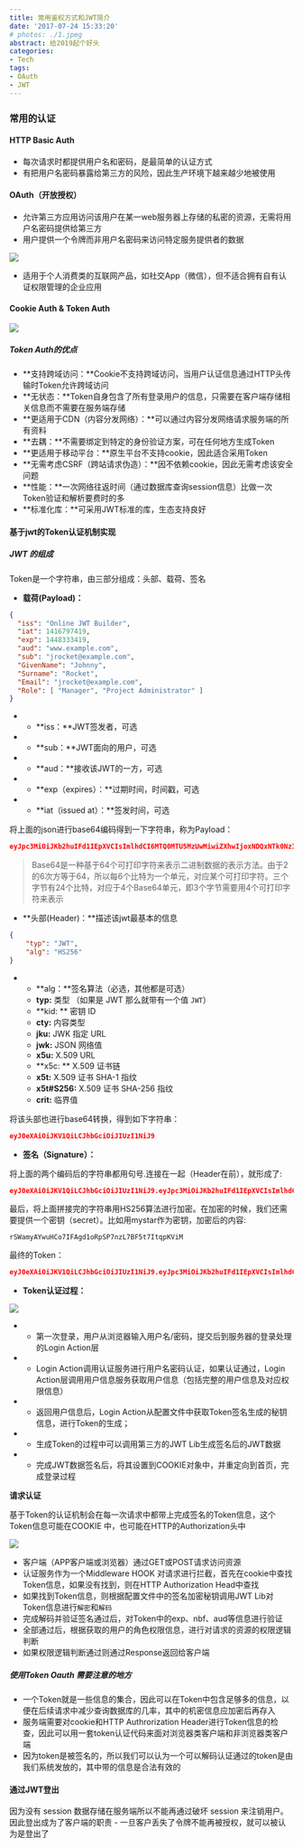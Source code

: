 ```yaml
---
title: 常用鉴权方式和JWT简介
date: '2017-07-24 15:33:20'
# photos: ./1.jpeg
abstract: 给2019起个好头
categories:
- Tech
tags:
- OAuth
- JWT
---
```


### 常用的认证

#### HTTP Basic Auth

* 每次请求时都提供用户名和密码，是最简单的认证方式
* 有把用户名密码暴露给第三方的风险，因此生产环境下越来越少地被使用

#### OAuth（开放授权）

* 允许第三方应用访问该用户在某一web服务器上存储的私密的资源，无需将用户名密码提供给第三方
* 用户提供一个令牌而非用户名密码来访问特定服务提供者的数据

![](http://images2015.cnblogs.com/blog/34831/201606/34831-20160622150107172-139099471.png)

* 适用于个人消费类的互联网产品，如社交App（微信），但不适合拥有自有认证权限管理的企业应用

#### Cookie Auth & Token Auth

![](http://images2015.cnblogs.com/blog/34831/201606/34831-20160622150124531-1416052185.png)

##### Token Auth的优点

* **支持跨域访问：**Cookie不支持跨域访问，当用户认证信息通过HTTP头传输时Token允许跨域访问
* **无状态：**Token自身包含了所有登录用户的信息，只需要在客户端存储相关信息而不需要在服务端存储
* **更适用于CDN（内容分发网络）：**可以通过内容分发网络请求服务端的所有资料
* **去耦：**不需要绑定到特定的身份验证方案，可在任何地方生成Token
* **更适用于移动平台：**原生平台不支持cookie，因此适合采用Token
* **无需考虑CSRF（跨站请求伪造）：**因不依赖cookie，因此无需考虑该安全问题
* **性能：**一次网络往返时间（通过数据库查询session信息）比做一次Token验证和解析要费时的多
* **标准化库：**可采用JWT标准的库，生态支持良好

#### 基于jwt的Token认证机制实现

##### JWT 的组成

Token是一个字符串，由三部分组成：头部、载荷、签名

* **载荷(Payload)：**

```json
{
  "iss": "Online JWT Builder", 
  "iat": 1416797419,
  "exp": 1448333419,
  "aud": "www.example.com",
  "sub": "jrocket@example.com",
  "GivenName": "Johnny",
  "Surname": "Rocket",
  "Email": "jrocket@example.com",
  "Role": [ "Manager", "Project Administrator" ]
}
```

* * **iss：**JWT签发者，可选
* * **sub：**JWT面向的用户，可选
* * **aud：**接收该JWT的一方，可选
* * **exp（expires）：**过期时间，时间戳，可选
* * **iat（issued at）：**签发时间，可选

将上面的json进行base64编码得到一下字符串，称为Payload：

```json
eyJpc3MiOiJKb2huIFd1IEpXVCIsImlhdCI6MTQ0MTU5MzUwMiwiZXhwIjoxNDQxNTk0NzIyLCJhdWQiOiJ3d3cuZXhhbXBsZS5jb20iLCJzdWIiOiJqcm9ja2V0QGV4YW1wbGUuY29tIiwiZnJvbV91c2VyIjoiQiIsInRhcmdldF91c2VyIjoiQSJ9
```

> Base64是一种基于64个可打印字符来表示二进制数据的表示方法。由于2的6次方等于64，所以每6个比特为一个单元，对应某个可打印字符。三个字节有24个比特，对应于4个Base64单元，即3个字节需要用4个可打印字符来表示

* **头部(Header)：**描述该jwt最基本的信息

```json
{
	"typ": "JWT",
	"alg": "HS256"
}
```

* * **alg：**签名算法（必选，其他都是可选）
  * **typ:**  类型 （如果是 JWT 那么就带有一个值 `JWT`）
  * **kid: **  密钥 ID
  * **cty:**  内容类型
  * **jku:**  JWK 指定 URL
  * **jwk:**  JSON 网络值
  * **x5u:** X.509 URL
  * **x5c: ** X.509 证书链
  * **x5t:**  X.509 证书 SHA-1 指纹
  * **x5t#S256:**  X.509 证书 SHA-256 指纹
  * **crit:** 临界值


将该头部也进行base64转换，得到如下字符串：

```json
eyJ0eXAiOiJKV1QiLCJhbGciOiJIUzI1NiJ9
```

* **签名（Signature）：**

将上面的两个编码后的字符串都用句号.连接在一起（Header在前），就形成了:

```json
eyJ0eXAiOiJKV1QiLCJhbGciOiJIUzI1NiJ9.eyJpc3MiOiJKb2huIFd1IEpXVCIsImlhdCI6MTQ0MTU5MzUwMiwiZXhwIjoxNDQxNTk0NzIyLCJhdWQiOiJ3d3cuZXhhbXBsZS5jb20iLCJzdWIiOiJqcm9ja2V0QGV4YW1wbGUuY29tIiwiZnJvbV91c2VyIjoiQiIsInRhcmdldF91c2VyIjoiQSJ9
```

最后，将上面拼接完的字符串用HS256算法进行加密。在加密的时候，我们还需要提供一个密钥（secret）。比如用mystar作为密钥，加密后的内容:

```
rSWamyAYwuHCo7IFAgd1oRpSP7nzL7BF5t7ItqpKViM
```

最终的Token：

```json
eyJ0eXAiOiJKV1QiLCJhbGciOiJIUzI1NiJ9.eyJpc3MiOiJKb2huIFd1IEpXVCIsImlhdCI6MTQ0MTU5MzUwMiwiZXhwIjoxNDQxNTk0NzIyLCJhdWQiOiJ3d3cuZXhhbXBsZS5jb20iLCJzdWIiOiJqcm9ja2V0QGV4YW1wbGUuY29tIiwiZnJvbV91c2VyIjoiQiIsInRhcmdldF91c2VyIjoiQSJ9.rSWamyAYwuHCo7IFAgd1oRpSP7nzL7BF5t7ItqpKViM
```

* **Token认证过程：**

![](http://images2015.cnblogs.com/blog/34831/201606/34831-20160622152259735-1969767936.jpg)

- * 第一次登录，用户从浏览器输入用户名/密码，提交后到服务器的登录处理的Login Action层
- * Login Action调用认证服务进行用户名密码认证，如果认证通过，Login Action层调用用户信息服务获取用户信息（包括完整的用户信息及对应权限信息）

- * 返回用户信息后，Login Action从配置文件中获取Token签名生成的秘钥信息，进行Token的生成；

- * 生成Token的过程中可以调用第三方的JWT Lib生成签名后的JWT数据

- * 完成JWT数据签名后，将其设置到COOKIE对象中，并重定向到首页，完成登录过程

**请求认证**

基于Token的认证机制会在每一次请求中都带上完成签名的Token信息，这个Token信息可能在COOKIE
中，也可能在HTTP的Authorization头中

![](http://images2015.cnblogs.com/blog/34831/201606/34831-20160622152344250-1238130627.jpg)

- 客户端（APP客户端或浏览器）通过GET或POST请求访问资源
- 认证服务作为一个Middleware HOOK 对请求进行拦截，首先在cookie中查找Token信息，如果没有找到，则在HTTP Authorization Head中查找
- 如果找到Token信息，则根据配置文件中的签名加密秘钥调用JWT Lib对Token信息进行`解密`和`解码`
- 完成解码并验证签名通过后，对Token中的exp、nbf、aud等信息进行验证
- 全部通过后，根据获取的用户的角色权限信息，进行对请求的资源的权限逻辑判断
- 如果权限逻辑判断通过则通过Response返回给客户端


##### 使用Token Oauth 需要注意的地方

- 一个Token就是一些信息的集合，因此可以在Token中包含足够多的信息，以便在后续请求中减少查询数据库的几率，其中的机密信息应加密后再存入
- 服务端需要对cookie和HTTP Authrorization Header进行Token信息的检查，因此可以用一套token认证代码来面对浏览器类客户端和非浏览器类客户端
- 因为token是被签名的，所以我们可以认为一个可以解码认证通过的token是由我们系统发放的，其中带的信息是合法有效的

#### 通过JWT登出

因为没有 session 数据存储在服务端所以不能再通过破坏 session 来注销用户。因此登出成为了客户端的职责 - 一旦客户丢失了令牌不能再被授权，就可以被认为是登出了